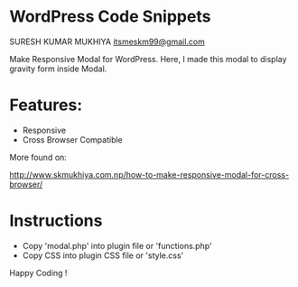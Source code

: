 # WordPress Code Snippets
 SURESH KUMAR MUKHIYA
 <itsmeskm99@gmail.com>

 
 Make Responsive Modal for WordPress. Here, I made this modal to display gravity form inside Modal. 

 # Features:
 -  Responsive
 -  Cross Browser Compatible

 More found on:

 http://www.skmukhiya.com.np/how-to-make-responsive-modal-for-cross-browser/

 # Instructions
  - Copy 'modal.php' into plugin file or 'functions.php'
  - Copy CSS into plugin CSS file or 'style.css'

 Happy Coding ! 